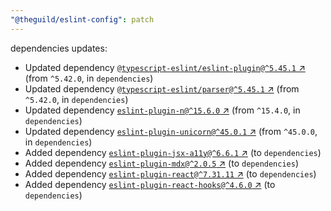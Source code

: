 ```yaml
---
"@theguild/eslint-config": patch
---
```

dependencies updates:
  - Updated dependency [`@typescript-eslint/eslint-plugin@^5.45.1` ↗︎](https://www.npmjs.com/package/@typescript-eslint/eslint-plugin/v/5.45.1) (from `^5.42.0`, in `dependencies`)
  - Updated dependency [`@typescript-eslint/parser@^5.45.1` ↗︎](https://www.npmjs.com/package/@typescript-eslint/parser/v/5.45.1) (from `^5.42.0`, in `dependencies`)
  - Updated dependency [`eslint-plugin-n@^15.6.0` ↗︎](https://www.npmjs.com/package/eslint-plugin-n/v/15.6.0) (from `^15.4.0`, in `dependencies`)
  - Updated dependency [`eslint-plugin-unicorn@^45.0.1` ↗︎](https://www.npmjs.com/package/eslint-plugin-unicorn/v/45.0.1) (from `^45.0.0`, in `dependencies`)
  - Added dependency [`eslint-plugin-jsx-a11y@^6.6.1` ↗︎](https://www.npmjs.com/package/eslint-plugin-jsx-a11y/v/6.6.1) (to `dependencies`)
  - Added dependency [`eslint-plugin-mdx@^2.0.5` ↗︎](https://www.npmjs.com/package/eslint-plugin-mdx/v/2.0.5) (to `dependencies`)
  - Added dependency [`eslint-plugin-react@^7.31.11` ↗︎](https://www.npmjs.com/package/eslint-plugin-react/v/7.31.11) (to `dependencies`)
  - Added dependency [`eslint-plugin-react-hooks@^4.6.0` ↗︎](https://www.npmjs.com/package/eslint-plugin-react-hooks/v/4.6.0) (to `dependencies`)
